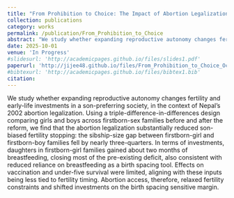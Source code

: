 ```yaml
---
title: "From Prohibition to Choice: The Impact of Abortion Legalization on Fertility and Child Investments in Nepal"
collection: publications
category: works
permalink: /publication/From_Prohibition_to_Choice
abstract: "We study whether expanding reproductive autonomy changes fertility and early-life investments in a son-preferring society, in the context of Nepal’s 2002 abortion legalization. Using a triple-difference-in-differences design comparing girls and boys across firstborn-sex families before and after the reform, we find that the abortion legalization substantially reduced son-biased fertility stopping: the sibship-size gap between firstborn-girl and firstborn-boy families fell by nearly three-quarters. In terms of investments, daughters in firstborn-girl families gained about two months of breastfeeding, closing most of the pre-existing deficit, also consistent with reduced reliance on breastfeeding as a birth spacing tool. Effects on vaccination and under-five survival were limited, aligning with these inputs being less tied to fertility timing. Abortion access, therefore, relaxed fertility constraints and shifted investments on the birth spacing sensitive margin."
date: 2025-10-01
venue: 'In Progress'
#slidesurl: 'http://academicpages.github.io/files/slides1.pdf'
paperurl: 'http://jijee48.github.io/files/From_Prohibition_to_Choice_Oct2.pdf'
#bibtexurl: 'http://academicpages.github.io/files/bibtex1.bib'
citation: 
---
```


We study whether expanding reproductive autonomy changes fertility and early-life investments in a son-preferring society, in the context of Nepal’s 2002 abortion legalization. Using a triple-difference-in-differences design comparing girls and boys across firstborn-sex families before and after the reform, we find that the abortion legalization substantially reduced son-biased fertility stopping: the sibship-size gap between firstborn-girl and firstborn-boy families fell by nearly three-quarters. In terms of investments, daughters in firstborn-girl families gained about two months of breastfeeding, closing most of the pre-existing deficit, also consistent with reduced reliance on breastfeeding as a birth spacing tool. Effects on vaccination and under-five survival were limited, aligning with these inputs being less tied to fertility timing. Abortion access, therefore, relaxed fertility constraints and shifted investments on the birth spacing sensitive margin.














